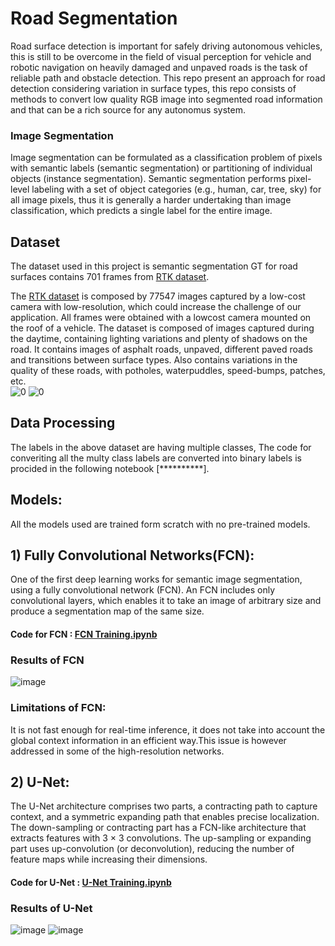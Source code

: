 # Road Segmentation
Road surface detection is important for safely driving autonomous vehicles, this is still to be overcome in the field of visual perception for vehicle and robotic navigation on heavily damaged and unpaved roads is the task of reliable path and obstacle detection. This repo present an approach for road detection considering variation in surface types, this repo consists of methods to convert low quality RGB image into segmented road information and that can be a rich source for any autonomus system.
### Image Segmentation
Image segmentation can be formulated as a classification problem of pixels with semantic labels (semantic segmentation) or partitioning of individual objects (instance segmentation). Semantic segmentation performs pixel-level labeling with a set of object categories (e.g., human, car, tree, sky) for all image pixels, thus it is generally a harder undertaking than image classification, which predicts a single label for the entire image.
## Dataset
The dataset used in this project is semantic segmentation GT for road surfaces contains 701 frames from [RTK dataset](http://www.lapix.ufsc.br/pesquisas/projeto-veiculo-autonomo/datasets/?lang=en).

The [RTK dataset](http://www.lapix.ufsc.br/pesquisas/projeto-veiculo-autonomo/datasets/?lang=en) is composed by 77547 images captured by a low-cost camera with low-resolution, which could increase the challenge of our application. All frames were obtained with a lowcost camera mounted on the roof of a vehicle. The dataset is composed of images captured during the daytime, containing lighting variations and plenty of shadows on the road.
It contains images of asphalt roads, unpaved, different paved roads and transitions between surface types. Also contains variations in the quality of these roads, with potholes, waterpuddles, speed-bumps, patches, etc.\
![0](https://user-images.githubusercontent.com/86155658/151662045-ce98657d-4d32-4703-816e-5383c85199f0.png)
![0](https://user-images.githubusercontent.com/86155658/151662051-78672c28-ebca-48ce-8cf6-5edc21d0a61b.png)


## Data Processing
The labels in the above dataset are having multiple classes, The code for converiting all the multy class labels are converted into binary labels is procided in the following  notebook [**********].

## Models:
All the models used are trained form scratch with no pre-trained models. 
## 1)  Fully Convolutional Networks(FCN):
One of the first deep learning works for semantic image segmentation, using a fully convolutional network (FCN). An FCN includes only convolutional layers, which enables it to take an image of arbitrary size and produce a segmentation map of the same size.

#### Code for FCN : [FCN Training.ipynb](https://github.com/U-Abhishek/Road-Segmentation/blob/master/FCN%20Training.ipynb)
### Results of FCN
![image](https://user-images.githubusercontent.com/86155658/151660900-2e7ea6ce-6d83-43ae-9e5e-0727873abcfd.png)

### Limitations of FCN:
It is not fast enough for real-time inference, it does not take into account the global context information in an efficient way.This issue is however addressed in some of the high-resolution networks.

## 2) U-Net:
The U-Net architecture comprises two parts, a contracting path to capture context, and a symmetric expanding path that enables precise localization. The down-sampling or contracting part has a FCN-like architecture that extracts features with 3 × 3 convolutions. The up-sampling or expanding part uses up-convolution (or deconvolution), reducing the number of feature maps while increasing their dimensions.
#### Code for U-Net : [U-Net Training.ipynb](https://github.com/U-Abhishek/Road-Segmentation/blob/master/UNet%20Training.ipynb)
### Results of U-Net 
![image](https://user-images.githubusercontent.com/86155658/151661584-a5d80a39-2bb1-42e0-a54b-16dbc51d2a2a.png)
![image](https://user-images.githubusercontent.com/86155658/151661611-9efc209a-c945-44af-aa74-ca43e9e59513.png)
